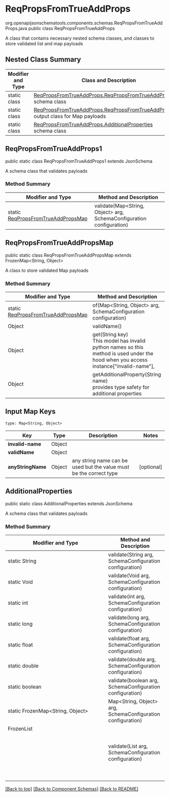 # ReqPropsFromTrueAddProps
org.openapijsonschematools.components.schemas.ReqPropsFromTrueAddProps.java
public class ReqPropsFromTrueAddProps

A class that contains necessary nested schema classes, and classes to store validated list and map payloads

## Nested Class Summary
| Modifier and Type | Class and Description |
| ----------------- | ---------------------- |
| static class | [ReqPropsFromTrueAddProps.ReqPropsFromTrueAddProps1](#reqpropsfromtrueaddprops1)<br> schema class |
| static class | [ReqPropsFromTrueAddProps.ReqPropsFromTrueAddPropsMap](#reqpropsfromtrueaddpropsmap)<br> output class for Map payloads |
| static class | [ReqPropsFromTrueAddProps.AdditionalProperties](#additionalproperties)<br> schema class |

## ReqPropsFromTrueAddProps1
public static class ReqPropsFromTrueAddProps1
extends JsonSchema

A schema class that validates payloads

### Method Summary
| Modifier and Type | Method and Description |
| ----------------- | ---------------------- |
| static [ReqPropsFromTrueAddPropsMap](#reqpropsfromtrueaddpropsmap) | validate(Map<String, Object> arg, SchemaConfiguration configuration) |

## ReqPropsFromTrueAddPropsMap
public static class ReqPropsFromTrueAddPropsMap
extends FrozenMap<String, Object>

A class to store validated Map payloads

### Method Summary
| Modifier and Type | Method and Description |
| ----------------- | ---------------------- |
| static [ReqPropsFromTrueAddPropsMap](#reqpropsfromtrueaddpropsmap) | of(Map<String, Object> arg, SchemaConfiguration configuration) |
| Object | validName()<br> |
| Object | get(String key)<br>This model has invalid python names so this method is used under the hood when you access instance["invalid-name"],  |
| Object | getAdditionalProperty(String name)<br>provides type safety for additional properties |

## Input Map Keys
```
type: Map<String, Object>
```
Key | Type |  Description | Notes
------------ | ------------- | ------------- | -------------
**invalid-name** | Object |  |
**validName** | Object |  |
**anyStringName** | Object | any string name can be used but the value must be the correct type | [optional]

## AdditionalProperties
public static class AdditionalProperties
extends JsonSchema

A schema class that validates payloads

### Method Summary
| Modifier and Type | Method and Description |
| ----------------- | ---------------------- |
| static String | validate(String arg, SchemaConfiguration configuration) |
| static Void | validate(Void arg, SchemaConfiguration configuration) |
| static int | validate(int arg, SchemaConfiguration configuration) |
| static long | validate(long arg, SchemaConfiguration configuration) |
| static float | validate(float arg, SchemaConfiguration configuration) |
| static double | validate(double arg, SchemaConfiguration configuration) |
| static boolean | validate(boolean arg, SchemaConfiguration configuration) |
| static FrozenMap<String, Object> | Map<String, Object> arg, SchemaConfiguration configuration) |
| FrozenList<Object> | validate(List<Object> arg, SchemaConfiguration configuration) |

[[Back to top]](#top) [[Back to Component Schemas]](../../../README.md#Component-Schemas) [[Back to README]](../../../README.md)
